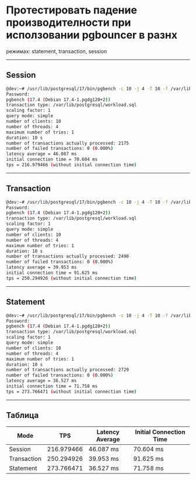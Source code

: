 # Протестировать падение производителности при исползовании pgbouncer в разнх
режимах: statement, transaction, session

----
## Session

```bash
@dev:~# /usr/lib/postgresql/17/bin/pgbench -c 10 -j 4 -T 10 -f /var/lib/postgresql/workload.sql -n -U postgres -p 6432 -h 127.0.0.1 thai
Password:
pgbench (17.4 (Debian 17.4-1.pgdg120+2))
transaction type: /var/lib/postgresql/workload.sql
scaling factor: 1
query mode: simple
number of clients: 10
number of threads: 4
maximum number of tries: 1
duration: 10 s
number of transactions actually processed: 2175
number of failed transactions: 0 (0.000%)
latency average = 46.087 ms
initial connection time = 70.604 ms
tps = 216.979466 (without initial connection time)
```

---
## Transaction

```bash
@dev:~# /usr/lib/postgresql/17/bin/pgbench -c 10 -j 4 -T 10 -f /var/lib/postgresql/workload.sql -n -U postgres -p 6432 -h 127.0.0.1 thai
Password:
pgbench (17.4 (Debian 17.4-1.pgdg120+2))
transaction type: /var/lib/postgresql/workload.sql
scaling factor: 1
query mode: simple
number of clients: 10
number of threads: 4
maximum number of tries: 1
duration: 10 s
number of transactions actually processed: 2490
number of failed transactions: 0 (0.000%)
latency average = 39.953 ms
initial connection time = 91.625 ms
tps = 250.294926 (without initial connection time)
```

---
## Statement

```bash
@dev:~# /usr/lib/postgresql/17/bin/pgbench -c 10 -j 4 -T 10 -f /var/lib/postgresql/workload.sql -n -U postgres -p 6432 -h 127.0.0.1 thai
Password:
pgbench (17.4 (Debian 17.4-1.pgdg120+2))
transaction type: /var/lib/postgresql/workload.sql
scaling factor: 1
query mode: simple
number of clients: 10
number of threads: 4
maximum number of tries: 1
duration: 10 s
number of transactions actually processed: 2729
number of failed transactions: 0 (0.000%)
latency average = 36.527 ms
initial connection time = 71.758 ms
tps = 273.766471 (without initial connection time)
```



----
## Таблица

| Mode       | TPS               | Latency Average | Initial Connection Time |
|------------|-------------------|-----------------|-------------------------|
| Session    | 216.979466        | 46.087 ms       | 70.604 ms               |
| Transaction| 250.294926        | 39.953 ms       | 91.625 ms               |
| Statement  | 273.766471        | 36.527 ms       | 71.758 ms               |
